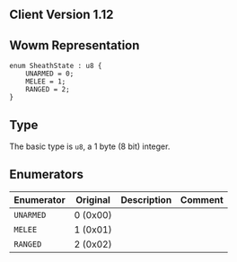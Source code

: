 ## Client Version 1.12

## Wowm Representation
```rust,ignore
enum SheathState : u8 {
    UNARMED = 0;    
    MELEE = 1;    
    RANGED = 2;    
}

```
## Type
The basic type is `u8`, a 1 byte (8 bit) integer.
## Enumerators
| Enumerator | Original  | Description | Comment |
| --------- | -------- | ----------- | ------- |
| `UNARMED` | 0 (0x00) |  |  |
| `MELEE` | 1 (0x01) |  |  |
| `RANGED` | 2 (0x02) |  |  |

